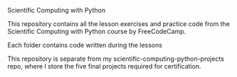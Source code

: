 Scientific Computing with Python

This repository contains all the lesson exercises and practice code from the Scientific Computing with Python course by FreeCodeCamp.

Each folder contains code written during the lessons

This repository is separate from my scientific-computing-python-projects repo, where I store the five final projects required for certification.

